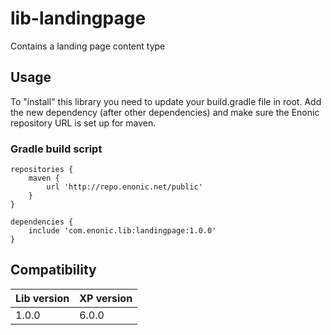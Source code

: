 # lib-landingpage

Contains a landing page content type

## Usage

To "install" this library you need to update your build.gradle file in root. Add the new dependency (after other dependencies) and make sure the Enonic repository URL is set up for maven.


### Gradle build script

```
repositories {
    maven {
        url 'http://repo.enonic.net/public'
    }
}

dependencies {
    include 'com.enonic.lib:landingpage:1.0.0'
}
```


## Compatibility

| Lib version        | XP version |
| ------------- | ------------- |
| 1.0.0 | 6.0.0 |
